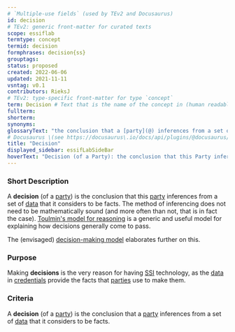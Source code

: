 ```yaml
---
# `Multiple-use fields` (used by TEv2 and Docusaurus)
id: decision
# TEv2: generic front-matter for curated texts
scope: essiflab
termtype: concept
termid: decision
formphrases: decision{ss}
grouptags:
status: proposed
created: 2022-06-06
updated: 2021-11-11
vsntag: v0.1
contributors: RieksJ
# TEv2: type-specific front-matter for type `concept`
term: Decision # Text that is the name of the concept in (human readable) texts.
fullterm:
shorterm:
synonyms:
glossaryText: "the conclusion that a [party](@) inferences from a set of [data](@) that it considers to be facts."
# Docusaurus \(see https://docusaurus\.io/docs/api/plugins/@docusaurus/plugin-content-docs#markdown-front-matter\):
title: "Decision"
displayed_sidebar: essifLabSideBar
hoverText: "Decision (of a Party): the conclusion that this Party inferences from a set of Data that it considers to be facts."
---
```


### Short Description
A **decision** (of a [party](@)) is the conclusion that this [party](@) inferences from a set of [data](@) that it considers to be facts. The method of inferencing does not need to be mathematically sound (and more often than not, that is in fact the case). [Toulmin's model for reasoning](https://www.cambridge.org/core/books/uses-of-argument/26CF801BC12004587B66778297D5567C) is a generic and useful model for explaining how decisions generally come to pass.

The (envisaged) [decision-making model](@) elaborates further on this.

### Purpose
Making **decisions** is the very reason for having [SSI](@) technology, as the [data](@) in [credentials](@) provide the facts that [parties](@) use to make them.

### Criteria
A **decision** (of a [party](@)) is the conclusion that a [party](@) inferences from a set of [data](@) that it considers to be facts.
